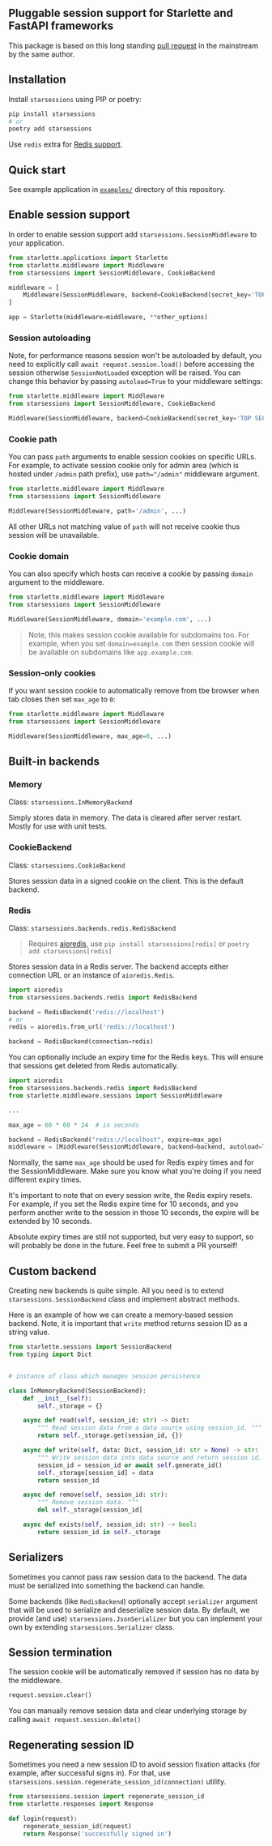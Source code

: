 ## Pluggable session support for Starlette and FastAPI frameworks

This package is based on this long standing [pull request](https://github.com/encode/starlette/pull/499) in the
mainstream by the same author.

## Installation

Install `starsessions` using PIP or poetry:

```bash
pip install starsessions
# or
poetry add starsessions
```

Use `redis` extra for [Redis support](#redis).

## Quick start

See example application in [`examples/`](examples) directory of this repository.

## Enable session support

In order to enable session support add `starsessions.SessionMiddleware` to your application.

```python
from starlette.applications import Starlette
from starlette.middleware import Middleware
from starsessions import SessionMiddleware, CookieBackend

middleware = [
    Middleware(SessionMiddleware, backend=CookieBackend(secret_key='TOP SECRET', max_age=3600 * 24 * 14)),
]

app = Starlette(middleware=middleware, **other_options)
```

### Session autoloading

Note, for performance reasons session won't be autoloaded by default, you need to explicitly
call `await request.session.load()` before accessing the session otherwise `SessionNotLoaded` exception will be raised.
You can change this behavior by passing `autoload=True` to your middleware settings:

```python
from starlette.middleware import Middleware
from starsessions import SessionMiddleware, CookieBackend

Middleware(SessionMiddleware, backend=CookieBackend(secret_key='TOP SECRET', max_age=3600 * 24 * 14), autoload=True)
```

### Cookie path

You can pass `path` arguments to enable session cookies on specific URLs. For example, to activate session cookie only
for admin area (which is hosted under `/admin` path prefix), use `path="/admin"` middleware argument.

```python
from starlette.middleware import Middleware
from starsessions import SessionMiddleware

Middleware(SessionMiddleware, path='/admin', ...)
```

All other URLs not matching value of `path` will not receive cookie thus session will be unavailable.

### Cookie domain

You can also specify which hosts can receive a cookie by passing `domain` argument to the middleware.

```python
from starlette.middleware import Middleware
from starsessions import SessionMiddleware

Middleware(SessionMiddleware, domain='example.com', ...)
```

> Note, this makes session cookie available for subdomains too.
> For example, when you set `domain=example.com` then session cookie will be available on subdomains
> like `app.example.com`.

### Session-only cookies

If you want session cookie to automatically remove from tbe browser when tab closes then set `max_age` to `0`:

```python
from starlette.middleware import Middleware
from starsessions import SessionMiddleware

Middleware(SessionMiddleware, max_age=0, ...)
```

## Built-in backends

### Memory

Class: `starsessions.InMemoryBackend`

Simply stores data in memory. The data is cleared after server restart. Mostly for use with unit tests.

### CookieBackend

Class: `starsessions.CookieBackend`

Stores session data in a signed cookie on the client. This is the default backend.

### Redis

Class: `starsessions.backends.redis.RedisBackend`

> Requires [aioredis](https://aioredis.readthedocs.io/en/latest/getting-started/),
> use `pip install starsessions[redis]` or `poetry add starsessions[redis]`

Stores session data in a Redis server. The backend accepts either connection URL or an instance of `aioredis.Redis`.

```python
import aioredis
from starsessions.backends.redis import RedisBackend

backend = RedisBackend('redis://localhost')
# or
redis = aioredis.from_url('redis://localhost')

backend = RedisBackend(connection=redis)
```

You can optionally include an expiry time for the Redis keys. This will ensure that sessions get deleted from Redis
automatically.

```python
import aioredis
from starsessions.backends.redis import RedisBackend
from starlette.middleware.sessions import SessionMiddleware

...

max_age = 60 * 60 * 24  # in seconds

backend = RedisBackend("redis://localhost", expire=max_age)
middleware = [Middleware(SessionMiddleware, backend=backend, autoload=True, max_age=max_age)]
```

Normally, the same `max_age` should be used for Redis expiry times and for the SessionMiddleware.
Make sure you know what you're doing if you need different expiry times.

It's important to note that on every session write, the Redis expiry resets.
For example, if you set the Redis expire time for 10 seconds, and you perform another write to the session
in those 10 seconds, the expire will be extended by 10 seconds.

Absolute expiry times are still not supported, but very easy to support, so will probably be done in the future.
Feel free to submit a PR yourself!

## Custom backend

Creating new backends is quite simple. All you need is to extend `starsessions.SessionBackend`
class and implement abstract methods.

Here is an example of how we can create a memory-based session backend. Note, it is important that `write` method
returns session ID as a string value.

```python
from starlette.sessions import SessionBackend
from typing import Dict


# instance of class which manages session persistence

class InMemoryBackend(SessionBackend):
    def __init__(self):
        self._storage = {}

    async def read(self, session_id: str) -> Dict:
        """ Read session data from a data source using session_id. """
        return self._storage.get(session_id, {})

    async def write(self, data: Dict, session_id: str = None) -> str:
        """ Write session data into data source and return session id. """
        session_id = session_id or await self.generate_id()
        self._storage[session_id] = data
        return session_id

    async def remove(self, session_id: str):
        """ Remove session data. """
        del self._storage[session_id]

    async def exists(self, session_id: str) -> bool:
        return session_id in self._storage
```

## Serializers

Sometimes you cannot pass raw session data to the backend. The data must be serialized into something the backend can
handle.

Some backends (like `RedisBackend`) optionally accept `serializer` argument that will be used to serialize and
deserialize session data. By default, we provide (and use) `starsessions.JsonSerializer` but you can implement your own
by extending `starsessions.Serializer` class.

## Session termination

The session cookie will be automatically removed if session has no data by the middleware.
```python
request.session.clear()
```
You can manually remove session data and clear underlying storage by calling `await request.session.delete()`

## Regenerating session ID

Sometimes you need a new session ID to avoid session fixation attacks (for example, after successful signs in).
For that, use `starsessions.session.regenerate_session_id(connection)` utility.

```python
from starsessions.session import regenerate_session_id
from starlette.responses import Response

def login(request):
    regenerate_session_id(request)
    return Response('successfully signed in')
```
